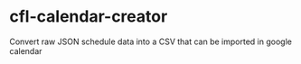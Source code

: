 # cfl-calendar-creator
Convert raw JSON schedule data into a CSV that can be imported in google calendar
